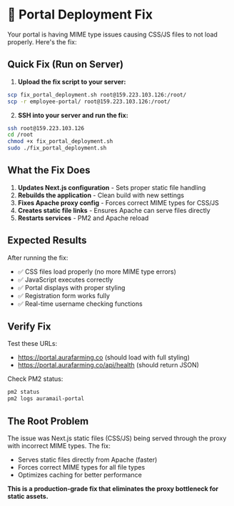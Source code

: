 # 🔧 Portal Deployment Fix

Your portal is having MIME type issues causing CSS/JS files to not load properly. Here's the fix:

## Quick Fix (Run on Server)

1. **Upload the fix script to your server:**
```bash
scp fix_portal_deployment.sh root@159.223.103.126:/root/
scp -r employee-portal/ root@159.223.103.126:/root/
```

2. **SSH into your server and run the fix:**
```bash
ssh root@159.223.103.126
cd /root
chmod +x fix_portal_deployment.sh
sudo ./fix_portal_deployment.sh
```

## What the Fix Does

1. **Updates Next.js configuration** - Sets proper static file handling
2. **Rebuilds the application** - Clean build with new settings  
3. **Fixes Apache proxy config** - Forces correct MIME types for CSS/JS
4. **Creates static file links** - Ensures Apache can serve files directly
5. **Restarts services** - PM2 and Apache reload

## Expected Results

After running the fix:
- ✅ CSS files load properly (no more MIME type errors)
- ✅ JavaScript executes correctly  
- ✅ Portal displays with proper styling
- ✅ Registration form works fully
- ✅ Real-time username checking functions

## Verify Fix

Test these URLs:
- https://portal.aurafarming.co (should load with full styling)
- https://portal.aurafarming.co/api/health (should return JSON)

Check PM2 status:
```bash
pm2 status
pm2 logs auramail-portal
```

## The Root Problem

The issue was Next.js static files (CSS/JS) being served through the proxy with incorrect MIME types. The fix:
- Serves static files directly from Apache (faster)
- Forces correct MIME types for all file types
- Optimizes caching for better performance

**This is a production-grade fix that eliminates the proxy bottleneck for static assets.** 